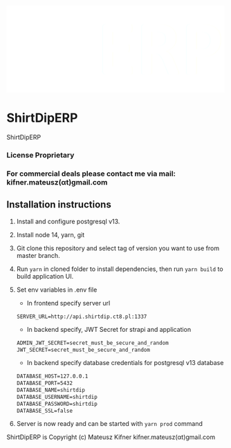 ![ShirtDipERP](/.github/logo.png)

# ShirtDipERP

ShirtDipERP

### License Proprietary

### For commercial deals please contact me via mail: kifner.mateusz(αt)gmail.com

## Installation instructions

1. Install and configure postgresql v13.
2. Install node 14, yarn, git
3. Git clone this repository and select tag of version you want to use from master branch.
4. Run `yarn` in cloned folder to install dependencies, then run `yarn build` to build application UI.
5. Set env variables in .env file

   - In frontend specify server url

   ```
   SERVER_URL=http://api.shirtdip.ct8.pl:1337
   ```

   - In backend specify, JWT Secret for strapi and application

   ```
   ADMIN_JWT_SECRET=secret_must_be_secure_and_random
   JWT_SECRET=secret_must_be_secure_and_random
   ```

   - In backend specify database credentials for postgresql v13 database

   ```
   DATABASE_HOST=127.0.0.1
   DATABASE_PORT=5432
   DATABASE_NAME=shirtdip
   DATABASE_USERNAME=shirtdip
   DATABASE_PASSWORD=shirtdip
   DATABASE_SSL=false
   ```

6. Server is now ready and can be started with `yarn prod` command

ShirtDipERP is Copyright (c) Mateusz Kifner kifner.mateusz(αt)gmail.com
